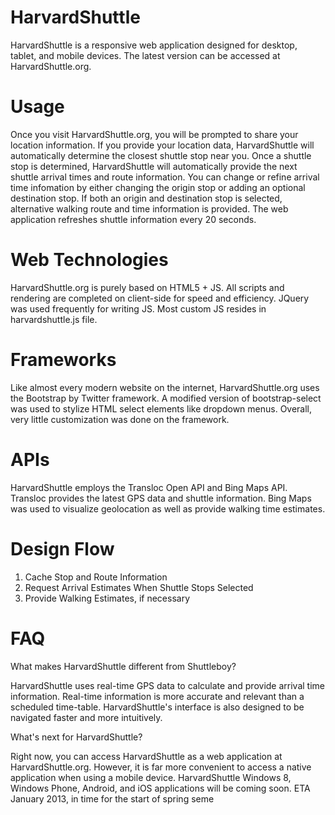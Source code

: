 HarvardShuttle
==============

HarvardShuttle is a responsive web application designed for desktop, tablet, and mobile devices.  The latest version can be accessed at HarvardShuttle.org.

Usage
=====

Once you visit HarvardShuttle.org, you will be prompted to share your location information.  If you provide your location data, HarvardShuttle will automatically determine the closest shuttle stop near you.  Once a shuttle stop is determined, HarvardShuttle will automatically provide the next shuttle arrival times and route information.  You can change or refine arrival time infomation by either changing the origin stop or adding an optional destination stop.  If both an origin and destination stop is selected, alternative walking route and time information is provided.  The web application refreshes shuttle information every 20 seconds.

Web Technologies
================

HarvardShuttle.org is purely based on HTML5 + JS.  All scripts and rendering are completed on client-side for speed and efficiency.  JQuery was used frequently for writing JS.  Most custom JS resides in harvardshuttle.js file.

Frameworks
==========

Like almost every modern website on the internet, HarvardShuttle.org uses the Bootstrap by Twitter framework.  A modified version of bootstrap-select was used to stylize HTML select elements like dropdown menus.  Overall, very little customization was done on the framework.

APIs
====

HarvardShuttle employs the Transloc Open API and Bing Maps API.  Transloc provides the latest GPS data and shuttle information.  Bing Maps was used to visualize geolocation as well as provide walking time estimates.

Design Flow
===========

1. Cache Stop and Route Information
2. Request Arrival Estimates When Shuttle Stops Selected
3. Provide Walking Estimates, if necessary

FAQ
===

What makes HarvardShuttle different from Shuttleboy?

HarvardShuttle uses real-time GPS data to calculate and provide arrival time information.  Real-time information is more accurate and relevant than a scheduled time-table.  HarvardShuttle's interface is also designed to be navigated faster and more intuitively.

What's next for HarvardShuttle?

Right now, you can access HarvardShuttle as a web application at HarvardShuttle.org.  However, it is far more convenient to access a native application when using a mobile device.  HarvardShuttle Windows 8, Windows Phone, Android, and iOS applications will be coming soon.  ETA January 2013, in time for the start of spring seme
